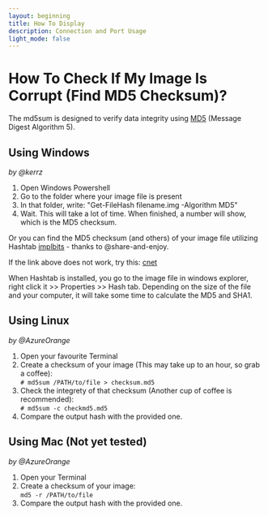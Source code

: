 ```yaml
---
layout: beginning
title: How To Display
description: Connection and Port Usage
light_mode: false
---
```


# How To Check If My Image Is Corrupt (Find MD5 Checksum)?

The md5sum is designed to verify data integrity using [MD5](https://en.wikipedia.org/wiki/MD5) (Message Digest Algorithm 5).

## Using Windows   
_by @kerrz_

1. Open Windows Powershell 
2. Go to the folder where your image file is present
3. In that folder, write: "Get-FileHash filename.img -Algorithm MD5"
4. Wait. This will take a lot of time. When finished, a number will show, which is the MD5 checksum.

Or you can find the MD5 checksum (and others) of your image file utilizing Hashtab [implbits](http://implbits.com/) - thanks to @share-and-enjoy. 

If the link above does not work, try this: [cnet](https://download.cnet.com/HashTab/3000-2094_4-84837.html)

When Hashtab is installed, you go to the image file in windows explorer, right click it >> Properties >> Hash tab. Depending on the size of the file and your computer, it will take some time to calculate the MD5 and SHA1. 

## Using Linux
_by @AzureOrange_

1. Open your favourite Terminal
2. Create a checksum of your image (This may take up to an hour, so grab a coffee):   
`# md5sum /PATH/to/file > checksum.md5 `
3. Check the integrety of that checksum (Another cup of coffee is recommended):   
`# md5sum -c checkmd5.md5 `
4. Compare the output hash with the provided one.

## Using Mac (Not yet tested)   
_by @AzureOrange_

1. Open your Terminal
2. Create a checksum of your image:   
` md5 -r /PATH/to/file `
3. Compare the output hash with the provided one.